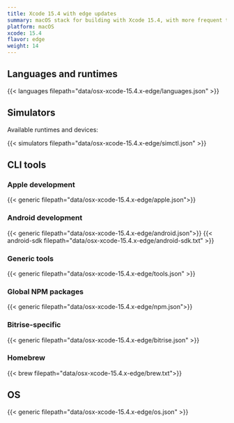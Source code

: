 ```yaml
---
title: Xcode 15.4 with edge updates
summary: macOS stack for building with Xcode 15.4, with more frequent tool updates
platform: macOS
xcode: 15.4
flavor: edge
weight: 14
---
```


## Languages and runtimes

{{< languages filepath="data/osx-xcode-15.4.x-edge/languages.json" >}}

## Simulators

Available runtimes and devices:

{{< simulators filepath="data/osx-xcode-15.4.x-edge/simctl.json" >}}

## CLI tools

### Apple development

{{< generic filepath="data/osx-xcode-15.4.x-edge/apple.json">}}

### Android development

{{< generic filepath="data/osx-xcode-15.4.x-edge/android.json">}}
{{< android-sdk filepath="data/osx-xcode-15.4.x-edge/android-sdk.txt" >}}

### Generic tools

{{< generic filepath="data/osx-xcode-15.4.x-edge/tools.json" >}}

### Global NPM packages

{{< generic filepath="data/osx-xcode-15.4.x-edge/npm.json">}}

### Bitrise-specific

{{< generic filepath="data/osx-xcode-15.4.x-edge/bitrise.json" >}}

### Homebrew

{{< brew filepath="data/osx-xcode-15.4.x-edge/brew.txt">}}

## OS

{{< generic filepath="data/osx-xcode-15.4.x-edge/os.json" >}}
